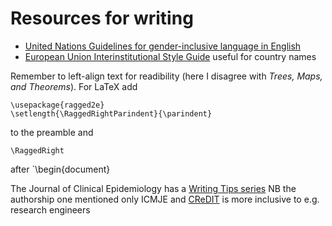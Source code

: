# Resources for writing

* [United Nations Guidelines for gender-inclusive language in English](https://www.un.org/en/gender-inclusive-language/guidelines.shtml)
* [European Union Interinstitutional Style Guide](https://publications.europa.eu/code/en/en-000100.htm) useful for country names

Remember to left-align text for readibility (here I disagree with *Trees, Maps, and Theorems*). For LaTeX add
```
\usepackage{ragged2e}
\setlength{\RaggedRightParindent}{\parindent}
```
to the preamble and
```
\RaggedRight
```
after `\begin{document}

The Journal of Clinical Epidemiology has a [Writing Tips series](https://jclinepi.com/content/jce-Writing-Tips-Series) NB the authorship one mentioned only ICMJE and [CReDIT](https://casrai.org/credit/) is more inclusive to e.g. research engineers
